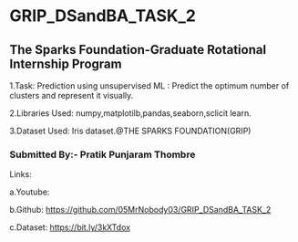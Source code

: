 # GRIP_DSandBA_TASK_2

## The Sparks Foundation-Graduate Rotational Internship Program
1.Task: Prediction using unsupervised ML : Predict the optimum number of clusters and represent it visually.

2.Libraries Used: numpy,matplotilb,pandas,seaborn,sclicit learn.

3.Dataset Used: Iris dataset.@THE SPARKS FOUNDATION(GRIP)

### Submitted By:- Pratik Punjaram Thombre

Links:

a.Youtube:

b.Github: https://github.com/05MrNobody03/GRIP_DSandBA_TASK_2

c.Dataset: https://bit.ly/3kXTdox

